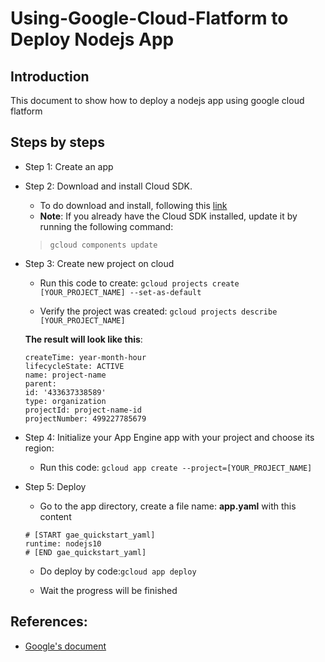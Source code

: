 # Using-Google-Cloud-Flatform to Deploy Nodejs App

## Introduction
This document to show how to deploy a nodejs app using google cloud flatform

## Steps by steps

- Step 1:  Create an app
- Step 2: Download and install Cloud SDK. 

    - To do download and install, following this [link](https://cloud.google.com/sdk/docs/)
    - **Note**: If you already have the Cloud SDK installed, update it by running the following command:
    
    > ```gcloud components update```
- Step 3: Create new project on cloud

    - Run this code to create: ```gcloud projects create [YOUR_PROJECT_NAME] --set-as-default```
    
    - Verify the project was created: ```gcloud projects describe [YOUR_PROJECT_NAME]```
    
    **The result will look like this**:
    ```
    createTime: year-month-hour
    lifecycleState: ACTIVE
    name: project-name
    parent:
    id: '433637338589'
    type: organization
    projectId: project-name-id
    projectNumber: 499227785679
    ```
- Step 4: Initialize your App Engine app with your project and choose its region:
  
   - Run this code: ```gcloud app create --project=[YOUR_PROJECT_NAME]```
   
- Step 5: Deploy 

    - Go to the app directory, create a file name: **app.yaml** with this content
    ```
    # [START gae_quickstart_yaml]
    runtime: nodejs10
    # [END gae_quickstart_yaml]
    ```
    
    - Do deploy by code:```gcloud app deploy```
    
    - Wait the progress will be finished
    
    
## References:
- [Google's document](https://cloud.google.com/nodejs/getting-started/hello-world)

    
